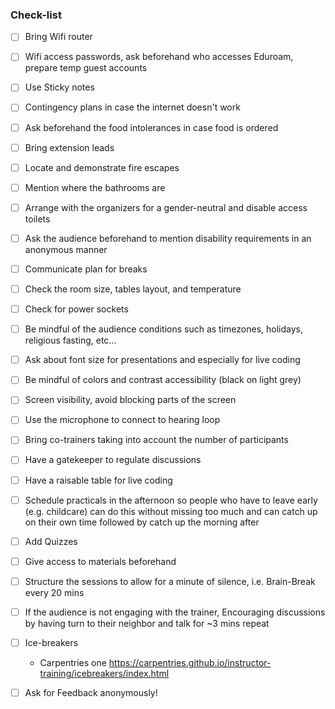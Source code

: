 ### Check-list

- [ ] Bring Wifi router
- [ ] Wifi access passwords, ask beforehand who accesses Eduroam, prepare temp guest accounts
- [ ] Use Sticky notes
- [ ] Contingency plans in case the internet doesn't work
- [ ] Ask beforehand the food intolerances in case food is ordered
- [ ] Bring extension leads
- [ ] Locate and demonstrate fire escapes
- [ ] Mention where the bathrooms are
- [ ] Arrange with the organizers for a gender-neutral and disable access toilets
- [ ] Ask the audience beforehand to mention disability requirements in an anonymous manner
- [ ] Communicate plan for breaks
- [ ] Check the room size, tables layout, and temperature
- [ ] Check for power sockets
- [ ] Be mindful of the audience conditions such as timezones, holidays, religious fasting, etc...
- [ ] Ask about font size for presentations and especially for live coding
- [ ] Be mindful of colors and contrast accessibility (black on light grey)
- [ ] Screen visibility, avoid blocking parts of the screen
- [ ] Use the microphone to connect to hearing loop
- [ ] Bring co-trainers taking into account the number of participants
- [ ] Have a gatekeeper to regulate discussions
- [ ] Have a raisable table for live coding
- [ ] Schedule practicals in the afternoon so people who have to leave early (e.g. childcare) can do this without missing too much and can catch up on their own time followed by catch up the morning after
- [ ] Add Quizzes
- [ ] Give access to materials beforehand
- [ ] Structure the sessions to allow for a minute of silence, i.e. Brain-Break every 20 mins
- [ ] If the audience is not engaging with the trainer, Encouraging discussions by having turn to their neighbor and talk for ~3 mins repeat

- [ ]  Ice-breakers
    * Carpentries one https://carpentries.github.io/instructor-training/icebreakers/index.html
- [ ] Ask for Feedback anonymously!